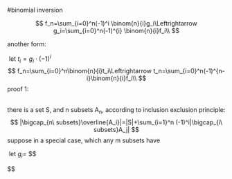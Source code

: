 #$\mathrm{binomial\ inversion}$

$$
f_n=\sum_{i=0}^n(-1)^i \binom{n}{i}g_i\Leftrightarrow g_i=\sum_{i=0}^n(-1)^{i} \binom{n}{i}f_i\\
$$

$\mathrm{another\ form:}$

​	$\mathrm{let}\ t_i=g_i\cdot(-1)^i$
$$
f_n=\sum_{i=0}^n\binom{n}{i}t_i\Leftrightarrow t_n=\sum_{i=0}^n(-1)^{n-i}\binom{n}{i}f_i\\
$$
$\mathrm{proof\ 1:}$

​	$\mathrm{there\ is\ a\ set\ S,\ and\ n\ subsets\ A_n,\ according\ to\ inclusion\ exclusion\ principle:}$
$$
|\bigcap_{n\ subsets}\overline{A_i}|=|S|+\sum_{i=1}^n (-1)^i|\bigcap_{i\ subsets}A_j|
$$
$\mathrm{suppose\ in\ a\ special\ case,\ which\ any\ m\ subsets\ have\ }$

​	$\mathrm{let}\ g_i=$
$$

$$
